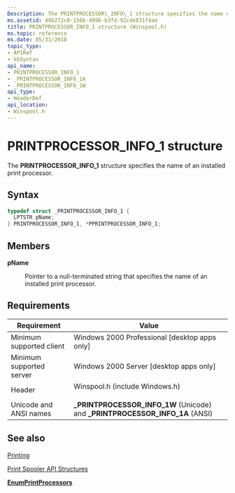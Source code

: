 ```yaml
---
Description: The PRINTPROCESSOR\_INFO\_1 structure specifies the name of an installed print processor.
ms.assetid: 49b272c8-156b-4996-b3fd-92cde831f4ae
title: PRINTPROCESSOR_INFO_1 structure (Winspool.h)
ms.topic: reference
ms.date: 05/31/2018
topic_type: 
- APIRef
- kbSyntax
api_name: 
- PRINTPROCESSOR_INFO_1
- _PRINTPROCESSOR_INFO_1A
- _PRINTPROCESSOR_INFO_1W
api_type: 
- HeaderDef
api_location: 
- Winspool.h
---
```


# PRINTPROCESSOR\_INFO\_1 structure

The **PRINTPROCESSOR\_INFO\_1** structure specifies the name of an installed print processor.

## Syntax


```C++
typedef struct _PRINTPROCESSOR_INFO_1 {
  LPTSTR pName;
} PRINTPROCESSOR_INFO_1, *PPRINTPROCESSOR_INFO_1;
```



## Members

<dl> <dt>

**pName**
</dt> <dd>

Pointer to a null-terminated string that specifies the name of an installed print processor.

</dd> </dl>

## Requirements



| Requirement | Value |
|-------------------------------------|-----------------------------------------------------------------------------------------------------------|
| Minimum supported client<br/> | Windows 2000 Professional \[desktop apps only\]<br/>                                                |
| Minimum supported server<br/> | Windows 2000 Server \[desktop apps only\]<br/>                                                      |
| Header<br/>                   | <dl> <dt>Winspool.h (include Windows.h)</dt> </dl> |
| Unicode and ANSI names<br/>   | **\_PRINTPROCESSOR\_INFO\_1W** (Unicode) and **\_PRINTPROCESSOR\_INFO\_1A** (ANSI)<br/>             |



## See also

<dl> <dt>

[Printing](printdocs-printing.md)
</dt> <dt>

[Print Spooler API Structures](printing-and-print-spooler-structures.md)
</dt> <dt>

[**EnumPrintProcessors**](enumprintprocessors.md)
</dt> </dl>

 

 




